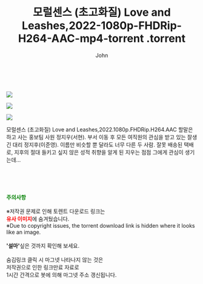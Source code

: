 ﻿---
layout: post
title:  "                   모럴센스 (초고화질) Love and Leashes,2022-1080p-FHDRip-H264-AAC-mp4-torrent                .torrent"
author: John
categories: [ 애니/만화 ]
tags: [  ]
image: https://torrentrj58.com/uploadfile/full/26bf56603ed39a97923892fd0f5e173604058fc7.jpg"/></p><p><img src="https://torrentrj58.com/uploadfile/full/c96eacbbe5578ab988246a90a74b8f95a78061fa.jpg"/></p><p><img src="https://torrentrj58.com/uploadfile/full/fd97cef031ee6f4b41a47f2f9edf2b8a783e09a9.jpg 
description: "                   모럴센스 (초고화질) Love and Leashes,2022-1080p-FHDRip-H264-AAC-mp4-torrent                 torrent 정보 공유"
toc: true
toc_sticky: true
---

<br>
<p><img src="https://torrentrj58.com/uploadfile/full/26bf56603ed39a97923892fd0f5e173604058fc7.jpg"/></p><p><img src="https://torrentrj58.com/uploadfile/full/c96eacbbe5578ab988246a90a74b8f95a78061fa.jpg"/></p><p><img src="https://torrentrj58.com/uploadfile/full/fd97cef031ee6f4b41a47f2f9edf2b8a783e09a9.jpg"/></p>
 모럴센스 (초고화질) Love and Leashes,2022.1080p.FHDRip.H264.AAC 할말은 하고 사는 홍보팀 사원 정지우(서현). 부서 이동 후 모든 여직원의 관심을 받고 있는 잘생긴 대리 정지후(이준영). 이름만 비슷할 뿐 달라도 너무 다른 두 사람. 잘못 배송된 택배로, 지후의 절대 들키고 싶지 않은 성적 취향을 알게 된 지우는 점점 그에게 관심이 생기는데… 
    
<br><br><br>
<p data-ke-size="size16"><b><span style="color: green;">주의사항</span></b><br /><br />※저작권 문제로 인해 토렌트 다운로드 링크는<br /><b><span style="color: red;">유사 이미지</span></b>에 숨겨뒀습니다.<br />※Due to copyright issues, the torrent download link is hidden where it looks like an image.<br /><br /><b>'설마'</b>싶은 것까지 확인해 보세요.<br /><br />숨김링크 클릭 시 마그넷 나타나지 않는 것은<br />저작권으로 인한 링크만료 자료로<br />1시간 간격으로 봇에 의해 마그넷 주소 갱신됩니다.</p>
